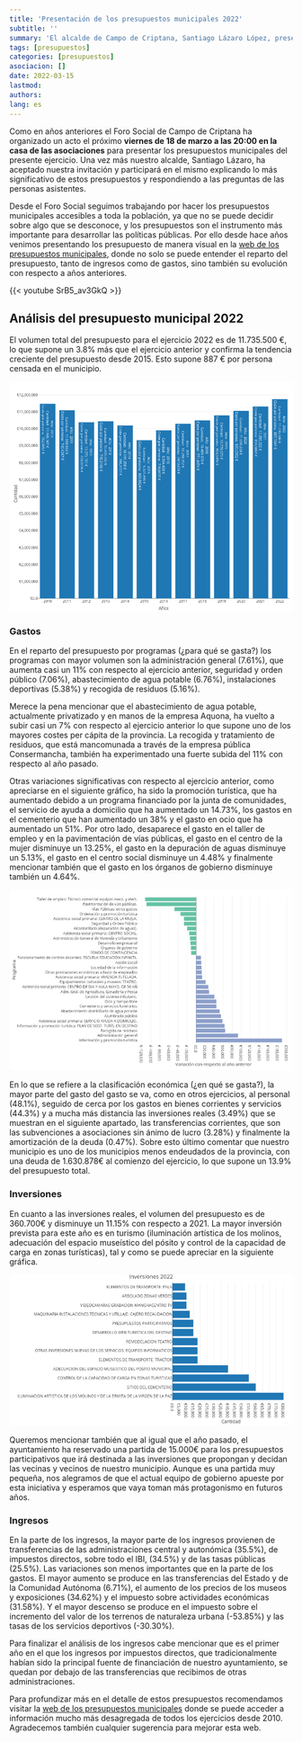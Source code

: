 ```yaml
---
title: 'Presentación de los presupuestos municipales 2022'
subtitle: ''
summary: 'El alcalde de Campo de Criptana, Santiago Lázaro López, presentará el viernes 18 de marzo los presupuesto municipales para el ejercicio 2022.'
tags: [presupuestos]
categories: [presupuestos]
asociacion: []
date: 2022-03-15
lastmod:
authors:
lang: es
---
```


Como en años anteriores el Foro Social de Campo de Criptana ha organizado un acto el próximo **viernes de 18 de marzo a las 20:00 en la casa de las asociaciones** para presentar los presupuestos municipales del presente ejercicio. Una vez más nuestro alcalde, Santiago Lázaro, ha aceptado nuestra invitación y participará en el mismo explicando lo más significativo de estos presupuestos y respondiendo a las preguntas de las personas asistentes.

Desde el Foro Social seguimos trabajando por hacer los presupuestos municipales accesibles a toda la población, ya que no se puede decidir sobre algo que se desconoce, y los presupuestos son el instrumento más importante para desarrollar las políticas públicas. Por ello desde hace años venimos presentando los presupuesto de manera visual en la [web de los presupuestos municipales](https://forosocialcriptana.com/presupuestos), donde no solo se puede entender el reparto del presupuesto, tanto de ingresos como de gastos, sino también su evolución con respecto a años anteriores.

{{< youtube SrB5_av3GkQ >}}

## Análisis del presupuesto municipal 2022

El volumen total del presupuesto para el ejercicio 2022 es de 11.735.500 €, lo que supone un 3.8% más que el ejercicio anterior y confirma la tendencia creciente del presupuesto desde 2015. Esto supone 887 € por persona censada en el municipio.

![Evolución presupuestos municipales](img/evolucion-gastos.png)

### Gastos

En el reparto del presupuesto por programas (¿para qué se gasta?) los programas con mayor volumen son la administración general (7.61%), que aumenta casi un 11% con respecto al ejercicio anterior, seguridad y orden público (7.06%), abastecimiento de agua potable (6.76%), instalaciones deportivas (5.38%) y recogida de residuos (5.16%).

Merece la pena mencionar que el abastecimiento de agua potable, actualmente privatizado y en manos de la empresa Aquona, ha vuelto a subir casi un 7% con respecto al ejercicio anterior lo que supone uno de los mayores costes per cápita de la provincia. La recogida y tratamiento de residuos, que está mancomunada a través de la empresa pública Consermancha, también ha experimentado una fuerte subida del 11% con respecto al año pasado.

Otras variaciones significativas con respecto al ejercicio anterior, como apreciarse en el siguiente gráfico, ha sido la promoción turística, que ha aumentado debido a un programa financiado por la junta de comunidades, el servicio de ayuda a domicilio que ha aumentado un 14.73%, los gastos en el cementerio que han aumentado un 38% y el gasto en ocio que ha aumentado un 51%. Por otro lado, desaparece el gasto en el taller de empleo y en la pavimentación de vías públicas, el gasto en el centro de la mujer disminuye un 13.25%, el gasto en la depuración de aguas disminuye un 5.13%, el gasto en el centro social disminuye un 4.48% y finalmente mencionar también que el gasto en los órganos de gobierno disminuye también un 4.64%.

![Variación gastos](img/variacion-gastos.png)

En lo que se refiere a la clasificación económica (¿en qué se gasta?), la mayor parte del gasto del gasto se va, como en otros ejercicios, al personal (48.1%), seguido de cerca por los gastos en bienes corrientes y servicios (44.3%) y a mucha más distancia las inversiones reales (3.49%) que se muestran en el siguiente apartado, las transferencias corrientes, que son las subvenciones a asociaciones sin ánimo de lucro (3.28%) y finalmente la amortización de la deuda (0.47%). Sobre esto último comentar que nuestro municipio es uno de los municipios menos endeudados de la provincia, con una deuda de 1.630.878€ al comienzo del ejercicio, lo que supone un 13.9% del presupuesto total.

### Inversiones

En cuanto a las inversiones reales, el volumen del presupuesto es de 360.700€ y disminuye un 11.15% con respecto a 2021. La mayor inversión prevista para este año es en turismo (iluminación artística de los molinos, adecuación del espacio museístico del pósito y control de la capacidad de carga en zonas turísticas), tal y como se puede apreciar en la siguiente gráfica.

![Inversiones 2022](img/inversiones.png)

Queremos mencionar también que al igual que el año pasado, el ayuntamiento ha reservado una partida de 15.000€ para los presupuestos participativos que irá destinada a las inversiones que propongan y decidan las vecinas y vecinos de nuestro municipio. Aunque es una partida muy pequeña, nos alegramos de que el actual equipo de gobierno apueste por esta iniciativa y esperamos que vaya toman más protagonismo en futuros años. 

### Ingresos

En la parte de los ingresos, la mayor parte de los ingresos provienen de transferencias de las administraciones central y autonómica (35.5%), de impuestos directos, sobre todo el IBI, (34.5%) y de las tasas públicas (25.5%). Las variaciones son menos importantes que en la parte de los gastos. El mayor aumento se produce en las transferencias del Estado y de la Comunidad Autónoma (6.71%), el aumento de los precios de los museos y exposiciones (34.62%) y el impuesto sobre actividades económicas (31.58%). Y el mayor descenso se produce en el impuesto sobre el incremento del valor de los terrenos de naturaleza urbana (-53.85%) y las tasas de los servicios deportivos (-30.30%).

Para finalizar el análisis de los ingresos cabe mencionar que es el primer año en el que los ingresos por impuestos directos, que tradicionalmente habían sido la principal fuente de financiación de nuestro ayuntamiento, se quedan por debajo de las transferencias que recibimos de otras administraciones. 

Para profundizar más en el detalle de estos presupuestos recomendamos visitar la [web de los presupuestos municipales](https://forosocialcriptana.com/presupuestos) donde se puede acceder a información mucho más desagregada de todos los ejercicios desde 2010. Agradecemos también cualquier sugerencia para mejorar esta web.
